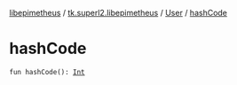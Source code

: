 [libepimetheus](../../index.md) / [tk.superl2.libepimetheus](../index.md) / [User](index.md) / [hashCode](./hash-code.md)

# hashCode

`fun hashCode(): `[`Int`](https://kotlinlang.org/api/latest/jvm/stdlib/kotlin/-int/index.html)